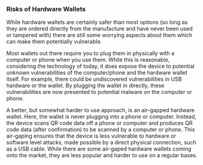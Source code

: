 ### Risks of Hardware Wallets

While hardware wallets are certainly safer than most options (so long as they are ordered directly from the manufacture and have never been used or tampered with) there are still some worrying aspects about them which can make them potentially vulnerable.

Most wallets out there require you to plug them in physically with a computer or phone when you use them. While this is reasonable, considering the technology of today, it does expose the device to potential unknown vulnerabilities of the computer/phone and the hardware wallet itself. For example, there could be undiscovered vulnerabilities in USB hardware or the wallet. By plugging the wallet in directly, these vulnerabilities are now presented to potential malware on the computer or phone.

A better, but somewhat harder to use approach, is an air-gapped hardware wallet. Here, the wallet is never plugging into a phone or computer. Instead, the device scans QR code data off a phone or computer and produces QR code data (after confirmation) to be scanned by a computer or phone. This air-gaping ensures that the device is less vulnerable to hardware or software level attacks, made possible by a direct physical connection, such as a USB cable. While there are some air-gaped hardware wallets coming onto the market, they are less popular and harder to use on a regular bases.